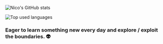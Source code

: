 ![Nico's GitHub stats](https://github-readme-stats.vercel.app/api?username=StillRosi&show_icons=true&theme=dracula&count_private=true)

![Top used languages](https://github-readme-stats.vercel.app/api/top-langs/?username=StillRosi&layout=compact&theme=dracula)

### Eager to learn something new every day and explore / exploit the boundaries. :alien:
